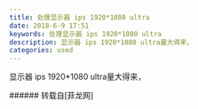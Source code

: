 ```yaml
---
title: 处理显示器 ips 1920*1080 ultra
date: 2018-6-9 17:51
keywords: 处理显示器 ips 1920*1080 ultra
description: 显示器 ips 1920*1080 ultra量大得来，
categories: used
---
```

<td class="t_f" id="postmessage_1405642">

显示器 ips 1920*1080 ultra量大得来，<br/>
<img alt="" border="0" class="zoom" data-cf-modified-7103bc5732a8d8dca7de623c-="" file="http://www.flw.ph/data/appbyme/upload/image/201806/09/2V3k2XLOYAtd.jpg" id="aimg_gH5HL" lazyloadthumb="1" onclick="" onmouseover="" src="http://www.flw.ph/data/appbyme/upload/image/201806/09/2V3k2XLOYAtd.jpg"/><br/>
<img alt="" border="0" class="zoom" data-cf-modified-7103bc5732a8d8dca7de623c-="" file="http://www.flw.ph/data/appbyme/upload/image/201806/09/oSp28NyNE5zz.jpg" id="aimg_D9bFS" lazyloadthumb="1" onclick="" onmouseover="" src="http://www.flw.ph/data/appbyme/upload/image/201806/09/oSp28NyNE5zz.jpg"/><br/>
</td>
###### 转载自[菲龙网]